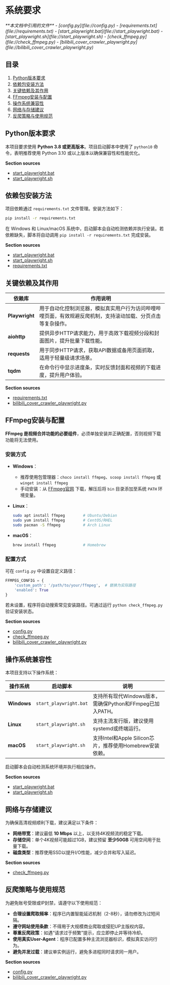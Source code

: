 # 系统要求

<cite>
**本文档中引用的文件**  
- [config.py](file://config.py)
- [requirements.txt](file://requirements.txt)
- [start_playwright.bat](file://start_playwright.bat)
- [start_playwright.sh](file://start_playwright.sh)
- [check_ffmpeg.py](file://check_ffmpeg.py)
- [bilibili_cover_crawler_playwright.py](file://bilibili_cover_crawler_playwright.py)
</cite>

## 目录
1. [Python版本要求](#python版本要求)  
2. [依赖包安装方法](#依赖包安装方法)  
3. [关键依赖及其作用](#关键依赖及其作用)  
4. [FFmpeg安装与配置](#ffmpeg安装与配置)  
5. [操作系统兼容性](#操作系统兼容性)  
6. [网络与存储建议](#网络与存储建议)  
7. [反爬策略与使用规范](#反爬策略与使用规范)

## Python版本要求
本项目要求使用 **Python 3.8 或更高版本**。项目启动脚本中使用了 `python10` 命令，表明推荐使用 Python 3.10 或以上版本以确保兼容性和性能优化。

**Section sources**  
- [start_playwright.bat](file://start_playwright.bat#L3-L5)
- [start_playwright.sh](file://start_playwright.sh#L5-L7)

## 依赖包安装方法
项目依赖通过 `requirements.txt` 文件管理。安装方法如下：

```bash
pip install -r requirements.txt
```

在 Windows 和 Linux/macOS 系统中，启动脚本会自动检测依赖并执行安装。若依赖缺失，脚本将自动调用 `pip install -r requirements.txt` 完成安装。

**Section sources**  
- [start_playwright.bat](file://start_playwright.bat#L15-L21)
- [start_playwright.sh](file://start_playwright.sh#L15-L21)
- [requirements.txt](file://requirements.txt#L1-L25)

## 关键依赖及其作用
| 依赖库 | 作用说明 |
|--------|----------|
| **Playwright** | 用于自动化控制浏览器，模拟真实用户行为访问哔哩哔哩页面，有效规避反爬机制，支持滚动加载、分页点击等复杂操作。 |
| **aiohttp** | 提供异步HTTP请求能力，用于高效下载视频分段和封面图片，提升批量下载性能。 |
| **requests** | 用于同步HTTP请求，获取API数据或备用页面抓取，适用于轻量级请求场景。 |
| **tqdm** | 在命令行中显示进度条，实时反馈封面和视频的下载进度，提升用户体验。 |

**Section sources**  
- [requirements.txt](file://requirements.txt#L1-L25)
- [bilibili_cover_crawler_playwright.py](file://bilibili_cover_crawler_playwright.py#L1-L2313)

## FFmpeg安装与配置
**FFmpeg 是视频合并功能的必要组件**，必须单独安装并正确配置，否则视频下载功能将无法使用。

### 安装方式
- **Windows**：  
  - 推荐使用包管理器：`choco install ffmpeg`、`scoop install ffmpeg` 或 `winget install ffmpeg`  
  - 手动安装：从 [FFmpeg官网](https://ffmpeg.org/download.html) 下载，解压后将 `bin` 目录添加至系统 `PATH` 环境变量。

- **Linux**：  
  ```bash
  sudo apt install ffmpeg        # Ubuntu/Debian
  sudo yum install ffmpeg        # CentOS/RHEL
  sudo pacman -S ffmpeg          # Arch Linux
  ```

- **macOS**：  
  ```bash
  brew install ffmpeg            # Homebrew
  ```

### 配置方式
可在 `config.py` 中设置自定义路径：
```python
FFMPEG_CONFIG = {
    'custom_path': '/path/to/your/ffmpeg',  # 替换为实际路径
    'enabled': True
}
```

若未设置，程序将自动搜索常见安装路径。可通过运行 `python check_ffmpeg.py` 验证安装状态。

**Section sources**  
- [config.py](file://config.py#L300-L399)
- [check_ffmpeg.py](file://check_ffmpeg.py#L1-L177)
- [bilibili_cover_crawler_playwright.py](file://bilibili_cover_crawler_playwright.py#L1-L2313)

## 操作系统兼容性
本项目支持以下操作系统：

| 操作系统 | 启动脚本 | 说明 |
|----------|----------|------|
| **Windows** | `start_playwright.bat` | 支持所有现代Windows版本，需确保Python和FFmpeg已加入PATH。 |
| **Linux** | `start_playwright.sh` | 支持主流发行版，建议使用systemd或终端运行。 |
| **macOS** | `start_playwright.sh` | 支持Intel和Apple Silicon芯片，推荐使用Homebrew安装依赖。 |

启动脚本会自动检测系统环境并执行相应操作。

**Section sources**  
- [start_playwright.bat](file://start_playwright.bat#L1-L51)
- [start_playwright.sh](file://start_playwright.sh#L1-L42)

## 网络与存储建议
为确保高清视频顺利下载，建议满足以下条件：

- **网络带宽**：建议最低 **10 Mbps** 以上，以支持4K视频流的稳定下载。
- **存储空间**：单个4K视频可能超过1GB，建议预留 **至少50GB** 可用空间用于批量下载。
- **磁盘类型**：推荐使用SSD以提升I/O性能，减少合并和写入延迟。

**Section sources**  
- [check_ffmpeg.py](file://check_ffmpeg.py#L130-L135)

## 反爬策略与使用规范
为避免账号受限或IP封禁，请遵守以下使用规范：

- **合理设置爬取频率**：程序已内置智能延迟机制（2-8秒），请勿修改为过短间隔。
- **遵守网站使用条款**：不得用于大规模商业爬取或侵犯UP主版权内容。
- **尊重反爬政策**：如遇“请求过于频繁”提示，应立即停止并等待冷却。
- **使用真实User-Agent**：程序已配置多种主流浏览器标识，模拟真实访问行为。
- **避免并发过载**：建议单实例运行，避免多进程同时请求同一用户。

**Section sources**  
- [config.py](file://config.py#L100-L150)
- [bilibili_cover_crawler_playwright.py](file://bilibili_cover_crawler_playwright.py#L1-L2313)
